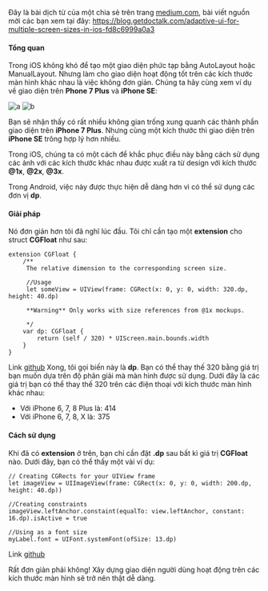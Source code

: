 Đây là bài dịch từ của một chia sẻ trên trang [medium.com](https://medium.com), bài viết nguồn mời các bạn xem tại đây: https://blog.getdoctalk.com/adaptive-ui-for-multiple-screen-sizes-in-ios-fd8c6999a0a3

#### Tổng quan
Trong iOS không khó để tạo một giao diện phức tạp bằng AutoLayout hoặc ManualLayout. Nhưng làm cho giao diện hoạt động tốt trên các kích thước màn hình khác nhau là việc không đơn giản.
Chúng ta hãy cùng xem ví dụ về giao diện trên **Phone 7 Plus** và **iPhone SE**:

![a](https://images.viblo.asia/3717fb00-a9b4-4a24-9086-3b92ac50ff3e.png) ![b](https://images.viblo.asia/5bbef654-71f8-4489-91a9-9bd205f600d2.png)

Bạn sẽ nhận thấy có rất nhiều không gian trống xung quanh các thành phần giao diện trên **iPhone 7 Plus**. Nhưng cùng một kích thước thì giao diện trên **iPhone SE** trông hợp lý hơn nhiều. 
   
Trong iOS, chúng ta có một cách để khắc phục điều này bằng cách sử dụng các ảnh với các kích thước khác nhau được xuất ra từ design với kích thước **@1x**, **@2x**, **@3x**. 

Trong Android, việc này được thực hiện dễ dàng hơn vì có thể sử dụng các đơn vị **dp**.

#### Giải pháp
Nó đơn giản hơn tôi đã nghĩ lúc đầu. Tôi chỉ cần tạo một **extension** cho struct **CGFloat** như sau:
```
extension CGFloat {
    /**
     The relative dimension to the corresponding screen size.
     
     //Usage
     let someView = UIView(frame: CGRect(x: 0, y: 0, width: 320.dp, height: 40.dp)
     
     **Warning** Only works with size references from @1x mockups.
     
     */
    var dp: CGFloat {
        return (self / 320) * UIScreen.main.bounds.width
    }
}
```
Link [github](https://gist.github.com/sauravexodus/1c127677a3c289a03ac6d541e9800a67#file-cgfloat-extensions-swift)
Xong, tôi gọi biến này là **dp**. Bạn có thể thay thế 320 bằng giá trị bạn muốn dựa trên độ phân giải mà màn hình được sử dụng. Dưới đây là các giá trị bạn có thể thay thế 320 trên các điện thoại với kích thước màn hình khác nhau:
* Với iPhone 6, 7, 8 Plus là: 414
* Với iPhone 6, 7, 8, X là:  375

#### Cách sử dụng
Khi đã có **extension** ở trên, bạn chỉ cần đặt **.dp** sau bất kì giá trị **CGFloat** nào.
Dưới đây, bạn có thể thấy một vài ví dụ:
```
// Creating CGRects for your UIView frame
let imageView = UIImageView(frame: CGRect(x: 0, y: 0, width: 200.dp, height: 40.dp))

//Creating constraints
imageView.leftAnchor.constaint(equalTo: view.leftAnchor, constant: 16.dp).isActive = true

//Using as a font size
myLabel.font = UIFont.systemFont(ofSize: 13.dp)
```
Link [github](https://gist.github.com/sauravexodus/f45d6ebd1914ea36a2d909c1f5f099f8#file-relativedimensioningusage-swift)

Rất đơn giản phải không!
Xây dựng giao diện người dùng hoạt động trên các kích thước màn hình sẽ trở nên thật dễ dàng.